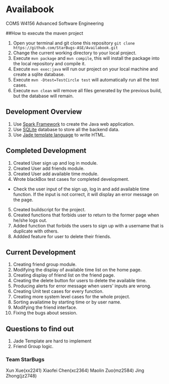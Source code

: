 # Availabook

COMS W4156 Advanced Software Engineering

##How to execute the maven project
1. Open your terminal and git clone this repository `git clone https://github.com/StarBugs-ASE/Availabook.git`
2. Change the current working directory to your local project.
3. Execute `mvn package` and `mvn compile`, this will install the package into the local repository and compile it.
4. Execute `mvn exec:java` will run our project on your local machine and create a sqlite database.
5. Execute `mvn -Dtest=TestCircle test` will automatically run all the test cases.
5. Execute `mvn clean` will remove all files generated by the previous build, but the database will remain.

## Development Overview
1. Use [Spark Framework](http://sparkjava.com/) to create the Java web application.
2. Use [SQLite](https://sqlite.org/) database to store all the backend data.
3. Use [Jade template language](https://www.npmjs.com/package/jade) to write HTML.

## Completed Development
1. Created User sign up and log in module.
2. Created User add friends module.
3. Created User add available time module.
4. Wrote blackBox test cases for completed development. 
 * Check the user input of the sign up, log in and add available time function. If the input is not correct, it will display an error message on the page.
5. Created buildscript for the project.
6. Created functions that forbids user to return to the former page when he/she logs out.
7. Added function that forbids the users to sign up with a username that is duplicate with others.
8. Addded feature for user to delete their friends.

## Current Development

1. Creating friend group module.
2. Modifying the display of available time list on the home page.
3. Creating display of friend list on the friend page.
4. Creating the delete button for users to delete the available time.
5. Producing alerts for error message when users' inputs are wrong.
6. Creating Unit test cases for every function.
7. Creating more system level cases for the whole project.
8. Sorting availatime by starting time or by user name.
9. Modifying the friend interface.
10. Fixing the bugs about session.

## Questions to find out
1. Jade Template are hard to implement
2. Friend Group logic.

### Team StarBugs
Xun Xue(xx2241)
Xiaofei Chen(xc2364)
Maolin Zuo(mz2584)
Jing Zhong(jz2748)
